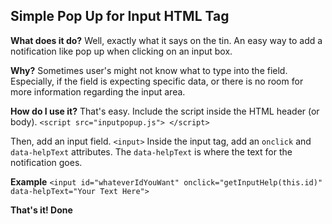 ## Simple Pop Up for Input HTML Tag
**What does it do?**
Well, exactly what it says on the tin. An easy way to add a notification like pop up when clicking on an input box. 

**Why?**
Sometimes user's might not know what to type into the field. Especially, if the field is expecting specific data, or there is no room for more information regarding the input area. 

**How do I use it?**
That's easy. Include the script inside the HTML header (or body). 
``<script src="inputpopup.js"> </script>``

Then, add an input field.
``<input>``
Inside the input tag, add an ``onclick`` and ``data-helpText`` attributes.
The ``data-helpText`` is where the text for the notification goes.

**Example**
``<input id="whateverIdYouWant" onclick="getInputHelp(this.id)" data-helpText="Your Text Here">``

**That's it! Done**